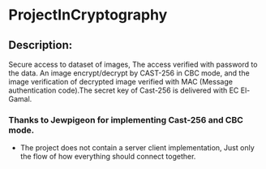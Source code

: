 # ProjectInCryptography

## Description:

Secure access to dataset of images, The access verified with password to the data.
An image encrypt/decrypt by CAST-256 in CBC mode, and the image verification of 
decrypted image verified with MAC (Message authentication code).The secret key of
Cast-256 is delivered with EC El-Gamal.

### Thanks to Jewpigeon for implementing Cast-256 and CBC mode.

 * The project does not contain a server client implementation, Just only the flow of how everything should connect together.
